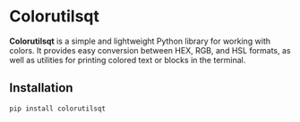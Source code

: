 # Colorutilsqt

**Colorutilsqt** is a simple and lightweight Python library for working with colors. It provides easy conversion between HEX, RGB, and HSL formats, as well as utilities for printing colored text or blocks in the terminal.

## Installation

```bash
pip install colorutilsqt
